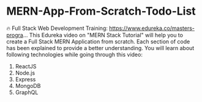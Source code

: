 # MERN-App-From-Scratch-Todo-List
🔥 Full Stack Web Development Training: https://www.edureka.co/masters-progra... 
This Edureka video on "MERN Stack Tutorial" will help you to create a Full Stack MERN Application from scratch. Each section of code has been explained to provide a better understanding. You will learn about following technologies while going through this video:

1) ReactJS 
2) Node.js 
3) Express
4) MongoDB
5) GraphQL
